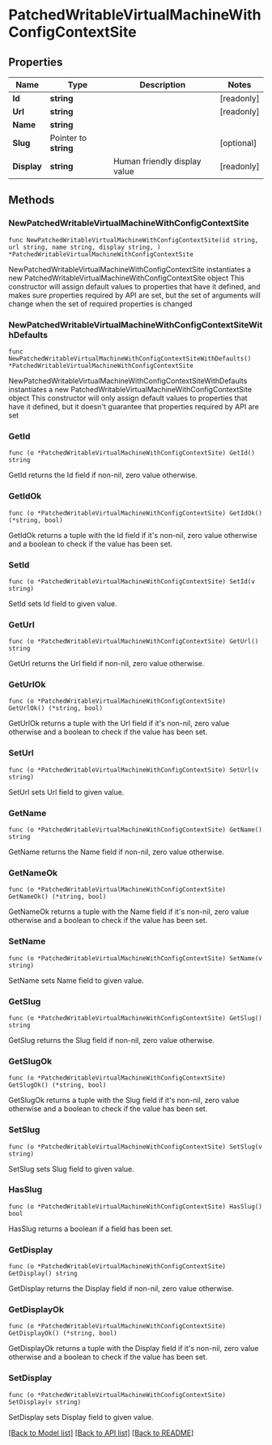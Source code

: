 # PatchedWritableVirtualMachineWithConfigContextSite

## Properties

Name | Type | Description | Notes
------------ | ------------- | ------------- | -------------
**Id** | **string** |  | [readonly] 
**Url** | **string** |  | [readonly] 
**Name** | **string** |  | 
**Slug** | Pointer to **string** |  | [optional] 
**Display** | **string** | Human friendly display value | [readonly] 

## Methods

### NewPatchedWritableVirtualMachineWithConfigContextSite

`func NewPatchedWritableVirtualMachineWithConfigContextSite(id string, url string, name string, display string, ) *PatchedWritableVirtualMachineWithConfigContextSite`

NewPatchedWritableVirtualMachineWithConfigContextSite instantiates a new PatchedWritableVirtualMachineWithConfigContextSite object
This constructor will assign default values to properties that have it defined,
and makes sure properties required by API are set, but the set of arguments
will change when the set of required properties is changed

### NewPatchedWritableVirtualMachineWithConfigContextSiteWithDefaults

`func NewPatchedWritableVirtualMachineWithConfigContextSiteWithDefaults() *PatchedWritableVirtualMachineWithConfigContextSite`

NewPatchedWritableVirtualMachineWithConfigContextSiteWithDefaults instantiates a new PatchedWritableVirtualMachineWithConfigContextSite object
This constructor will only assign default values to properties that have it defined,
but it doesn't guarantee that properties required by API are set

### GetId

`func (o *PatchedWritableVirtualMachineWithConfigContextSite) GetId() string`

GetId returns the Id field if non-nil, zero value otherwise.

### GetIdOk

`func (o *PatchedWritableVirtualMachineWithConfigContextSite) GetIdOk() (*string, bool)`

GetIdOk returns a tuple with the Id field if it's non-nil, zero value otherwise
and a boolean to check if the value has been set.

### SetId

`func (o *PatchedWritableVirtualMachineWithConfigContextSite) SetId(v string)`

SetId sets Id field to given value.


### GetUrl

`func (o *PatchedWritableVirtualMachineWithConfigContextSite) GetUrl() string`

GetUrl returns the Url field if non-nil, zero value otherwise.

### GetUrlOk

`func (o *PatchedWritableVirtualMachineWithConfigContextSite) GetUrlOk() (*string, bool)`

GetUrlOk returns a tuple with the Url field if it's non-nil, zero value otherwise
and a boolean to check if the value has been set.

### SetUrl

`func (o *PatchedWritableVirtualMachineWithConfigContextSite) SetUrl(v string)`

SetUrl sets Url field to given value.


### GetName

`func (o *PatchedWritableVirtualMachineWithConfigContextSite) GetName() string`

GetName returns the Name field if non-nil, zero value otherwise.

### GetNameOk

`func (o *PatchedWritableVirtualMachineWithConfigContextSite) GetNameOk() (*string, bool)`

GetNameOk returns a tuple with the Name field if it's non-nil, zero value otherwise
and a boolean to check if the value has been set.

### SetName

`func (o *PatchedWritableVirtualMachineWithConfigContextSite) SetName(v string)`

SetName sets Name field to given value.


### GetSlug

`func (o *PatchedWritableVirtualMachineWithConfigContextSite) GetSlug() string`

GetSlug returns the Slug field if non-nil, zero value otherwise.

### GetSlugOk

`func (o *PatchedWritableVirtualMachineWithConfigContextSite) GetSlugOk() (*string, bool)`

GetSlugOk returns a tuple with the Slug field if it's non-nil, zero value otherwise
and a boolean to check if the value has been set.

### SetSlug

`func (o *PatchedWritableVirtualMachineWithConfigContextSite) SetSlug(v string)`

SetSlug sets Slug field to given value.

### HasSlug

`func (o *PatchedWritableVirtualMachineWithConfigContextSite) HasSlug() bool`

HasSlug returns a boolean if a field has been set.

### GetDisplay

`func (o *PatchedWritableVirtualMachineWithConfigContextSite) GetDisplay() string`

GetDisplay returns the Display field if non-nil, zero value otherwise.

### GetDisplayOk

`func (o *PatchedWritableVirtualMachineWithConfigContextSite) GetDisplayOk() (*string, bool)`

GetDisplayOk returns a tuple with the Display field if it's non-nil, zero value otherwise
and a boolean to check if the value has been set.

### SetDisplay

`func (o *PatchedWritableVirtualMachineWithConfigContextSite) SetDisplay(v string)`

SetDisplay sets Display field to given value.



[[Back to Model list]](../README.md#documentation-for-models) [[Back to API list]](../README.md#documentation-for-api-endpoints) [[Back to README]](../README.md)


